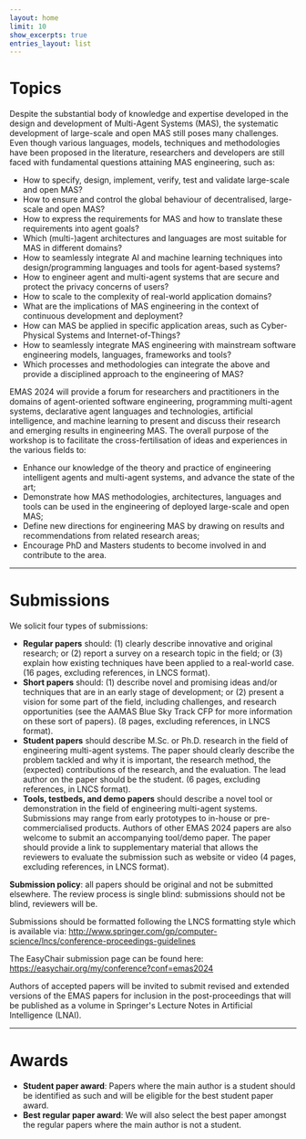 ```yaml
---
layout: home
limit: 10
show_excerpts: true
entries_layout: list
---
```


# Topics
Despite the substantial body of knowledge and expertise developed in the design and development of Multi-Agent Systems (MAS), the systematic development of large-scale and open MAS still poses many challenges. Even though various languages, models, techniques and methodologies have been proposed in the literature, researchers and developers are still faced with fundamental questions attaining MAS engineering, such as:
- How to specify, design, implement, verify, test and validate large-scale and open MAS?
- How to ensure and control the global behaviour of decentralised, large-scale and open MAS?
- How to express the requirements for MAS and how to translate these requirements into agent goals?
- Which (multi-)agent architectures and languages are most suitable for MAS in different domains? 
- How to seamlessly integrate AI and machine learning techniques into design/programming languages and tools for agent-based systems?
- How to engineer agent and multi-agent systems that are secure and protect the privacy concerns of users?
- How to scale to the complexity of real-world application domains?
- What are the implications of MAS engineering in the context of continuous development and deployment?
- How can MAS be applied in specific application areas, such as Cyber-Physical Systems and Internet-of-Things? 
- How to seamlessly integrate MAS engineering with mainstream software engineering models, languages, frameworks and tools?
- Which processes and methodologies can integrate the above and provide a disciplined approach to the engineering of MAS?

EMAS 2024 will provide a forum for researchers and practitioners in the domains of agent-oriented software engineering, programming multi-agent systems, declarative agent languages and technologies, artificial intelligence, and machine learning to present and discuss their research and emerging results in engineering MAS. The overall purpose of the workshop is to facilitate the cross-fertilisation of ideas and experiences in the various fields to: 
- Enhance our knowledge of the theory and practice of engineering intelligent agents and multi-agent systems, and advance the state of the art;
- Demonstrate how MAS methodologies, architectures, languages and tools can be used in the engineering of deployed large-scale and open MAS;
- Define new directions for engineering MAS by drawing on results and recommendations from related research areas;
- Encourage PhD and Masters students to become involved in and contribute to the area.

***

# Submissions
We solicit four types of submissions:
- **Regular papers** should: (1) clearly describe innovative and original research; or (2) report a survey on a research topic in the field; or (3) explain how existing techniques have been applied to a real-world case. (16 pages, excluding references, in LNCS format).
- **Short papers** should: (1) describe novel and promising ideas and/or techniques that are in an early stage of development; or (2) present a vision for some part of the field, including challenges, and research opportunities (see the AAMAS Blue Sky Track CFP for more information on these sort of papers). (8 pages, excluding references, in LNCS format).
- **Student papers** should describe M.Sc. or Ph.D. research in the field of engineering multi-agent systems. The paper should clearly describe the problem tackled and why it is important, the research method, the (expected) contributions of the research, and the evaluation. The lead author on the paper should be the student. (6 pages, excluding references, in LNCS format).
- **Tools, testbeds, and demo papers** should describe a novel tool or demonstration in the field of engineering multi-agent systems. Submissions may range from early prototypes to in-house or pre-commercialised products. Authors of other EMAS 2024 papers are also welcome to submit an accompanying tool/demo paper. The paper should provide a link to supplementary material that allows the reviewers to evaluate the submission such as website or video (4 pages, excluding references, in LNCS format).

**Submission policy**: all papers should be original and not be submitted elsewhere. The review process is single blind: submissions should not be blind, reviewers will be.

Submissions should be formatted following the LNCS formatting style which is available via: http://www.springer.com/gp/computer-science/lncs/conference-proceedings-guidelines

The EasyChair submission page can be found here: https://easychair.org/my/conference?conf=emas2024

Authors of accepted papers will be invited to submit revised and extended versions of the EMAS papers for inclusion in the post-proceedings that will be published as a volume in Springer's Lecture Notes in Artificial Intelligence (LNAI).

***

# Awards
- **Student paper award**: Papers where the main author is a student should be identified as such and will be eligible for the best student paper award.
- **Best regular paper award**: We will also select the best paper amongst the regular papers where the main author is not a student.


